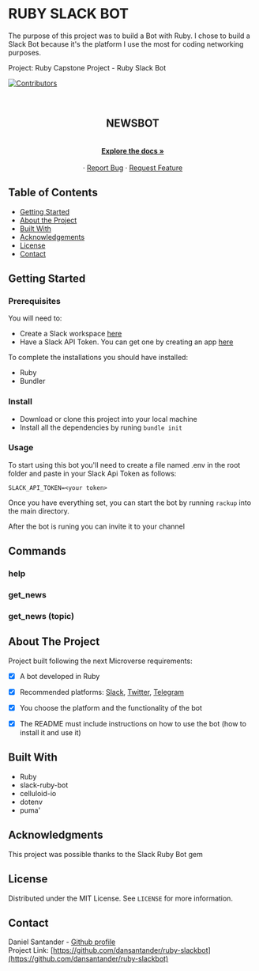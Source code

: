 # RUBY SLACK BOT

The purpose of this project was to build a Bot with Ruby. I chose to build a Slack Bot because it's the platform I use the most for coding networking purposes.


Project: Ruby Capstone Project - Ruby Slack Bot

[![Contributors][contributors-shield]][contributors-url]


<br />
<p align="center">
  
  <h2 align="center">NEWSBOT</h2>

  <p align="center">
    <br />
    <a href="https://github.com/dansantander/ruby-slackbot"><strong>Explore the docs »</strong></a>
    <br />
    <br />
    ·
    <a href="https://github.com/dansantander/ruby-slackbot/issues">Report Bug</a>
    ·
    <a href="https://github.com/dansantander/ruby-slackbot/issues">Request Feature</a>
  </p>
</p>




## Table of Contents

* [Getting Started](#getting-started)
* [About the Project](#about-the-project)
* [Built With](#built-with)
* [Acknowledgements](#acknowledgements)
* [License](#license)
* [Contact](#contact)

## Getting Started

### Prerequisites

You will need to:
- Create a Slack workspace [here](https://slack.com/create#email)
- Have a Slack API Token. You can get one by creating an app [here](http://slack.com/services/new/bot)

To complete the installations you should have installed:
- Ruby
- Bundler

### Install

- Download or clone this project into your local machine
- Install all the dependencies by runing `bundle init`

### Usage

To start using this bot you'll need to create a file named .env in the root folder and paste in your Slack Api Token as follows:

`SLACK_API_TOKEN=<your token>`

Once you have everything set, you can start the bot by running `rackup` into the main directory.

After the bot is runing you can invite it to your channel


## Commands

### help

### get_news

### get_news (topic)

## About The Project

Project built following the next Microverse requirements:

- [x] A bot developed in Ruby
- [x] Recommended platforms: [Slack](https://github.com/slack-ruby/slack-ruby-bot), [Twitter](https://github.com/muffinista/chatterbot), [Telegram](https://github.com/atipugin/telegram-bot-ruby)
- [x] You choose the platform and the functionality of the bot
- [x] The README must include instructions on how to use the bot (how to install it and use it)


## Built With
* Ruby
* slack-ruby-bot
* celluloid-io
* dotenv
* puma'

## Acknowledgments
This project was possible thanks to the Slack Ruby Bot gem


## License

Distributed under the MIT License. See `LICENSE` for more information.


## Contact

Daniel Santander - [Github profile](https://github.com/dansantander)<br>
Project Link: [https://github.com/dansantander/ruby-slackbot](https://github.com/dansantander/ruby-slackbot)


<!-- MARKDOWN LINKS & IMAGES -->
<!-- https://www.markdownguide.org/basic-syntax/#reference-style-links -->
[contributors-shield]: https://img.shields.io/github/contributors/othneildrew/Best-README-Template.svg?style=flat-square
[contributors-url]: https://github.com/RodolfoRodriguezMata/enumerable-methods/contributors
[forks-shield]: https://img.shields.io/github/forks/othneildrew/Best-README-Template.svg?style=flat-square
[forks-url]: https://github.com/othneildrew/Best-README-Template/network/members
[stars-shield]: https://img.shields.io/github/stars/othneildrew/Best-README-Template.svg?style=flat-square
[stars-url]: https://github.com/othneildrew/Best-README-Template/stargazers
[issues-shield]: https://img.shields.io/github/issues/othneildrew/Best-README-Template.svg?style=flat-square
[issues-url]: https://github.com/othneildrew/Best-README-Template/issues
[license-shield]: https://img.shields.io/github/license/othneildrew/Best-README-Template.svg?style=flat-square
[license-url]: https://github.com/othneildrew/Best-README-Template/blob/master/LICENSE.txt
[linkedin-shield]: https://img.shields.io/badge/-LinkedIn-black.svg?style=flat-square&logo=linkedin&colorB=555
[linkedin-url]: https://linkedin.com/in/othneildrew
[product-screenshot]: images/screenshot.png